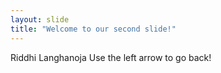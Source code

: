 ```yaml
---
layout: slide
title: "Welcome to our second slide!"
---
```

Riddhi Langhanoja
Use the left arrow to go back!
